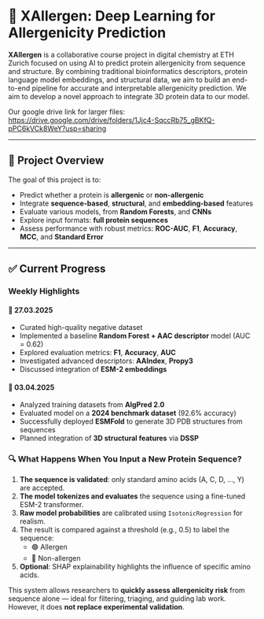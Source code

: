 # 🧬 XAllergen: Deep Learning for Allergenicity Prediction

**XAllergen** is a collaborative course project in digital chemistry at ETH Zurich focused on using AI to predict protein allergenicity from sequence and structure. By combining traditional bioinformatics descriptors, protein language model embeddings, and structural data, we aim to build an end-to-end pipeline for accurate and interpretable allergenicity prediction. We aim to develop a novel approach to integrate 3D protein data to our model. 

Our google drive link for larger files: https://drive.google.com/drive/folders/1Jjc4-SqccRb75_gBKfQ-pPC6kVCk8WeY?usp=sharing

---

## 🚀 Project Overview

The goal of this project is to:

- Predict whether a protein is **allergenic** or **non-allergenic**
- Integrate **sequence-based**, **structural**, and **embedding-based** features
- Evaluate various models, from **Random Forests**, and **CNNs**
- Explore input formats: **full protein sequences**
- Assess performance with robust metrics: **ROC-AUC**, **F1**, **Accuracy**, **MCC**, and **Standard Error**

---

## ✅ Current Progress

### Weekly Highlights

#### 🔹 27.03.2025
- Curated high-quality negative dataset  
- Implemented a baseline **Random Forest + AAC descriptor** model (AUC = 0.62)  
- Explored evaluation metrics: **F1**, **Accuracy**, **AUC**  
- Investigated advanced descriptors: **AAIndex**, **Propy3**  
- Discussed integration of **ESM-2 embeddings**

#### 🔹 03.04.2025
- Analyzed training datasets from **AlgPred 2.0**  
- Evaluated model on a **2024 benchmark dataset** (92.6% accuracy)  
- Successfully deployed **ESMFold** to generate 3D PDB structures from sequences  
- Planned integration of **3D structural features** via **DSSP**


### 🔍 What Happens When You Input a New Protein Sequence?

1. **The sequence is validated**: only standard amino acids (A, C, D, ..., Y) are accepted.
2. **The model tokenizes and evaluates** the sequence using a fine-tuned ESM-2 transformer.
3. **Raw model probabilities** are calibrated using `IsotonicRegression` for realism.
4. The result is compared against a threshold (e.g., 0.5) to label the sequence:
   - 🟢 Allergen
   - 🔴 Non-allergen
5. **Optional**: SHAP explainability highlights the influence of specific amino acids.

This system allows researchers to **quickly assess allergenicity risk** from sequence alone — ideal for filtering, triaging, and guiding lab work. However, it does **not replace experimental validation**.
